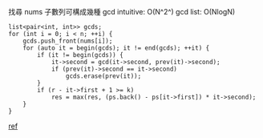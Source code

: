 找尋 nums 子數列可構成幾種 gcd
intuitive: O(N^2^)
gcd list: O(NlogN)

```cpp=
list<pair<int, int>> gcds;
for (int i = 0; i < n; ++i) {
    gcds.push_front(nums[i]);
    for (auto it = begin(gcds); it != end(gcds); ++it) {
        if (it != begin(gcds)) {
            it->second = gcd(it->second, prev(it)->second);
            if (prev(it)->second == it->second)
                gcds.erase(prev(it));
        }
        if (r - it->first + 1 >= k)
            res = max(res, (ps.back() - ps[it->first]) * it->second);
    }
}
```

[ref](https://leetcode.com/problems/maximum-gcd-sum-of-a-subarray/solutions/4318863/sparse-table-vs-gcd-list/)